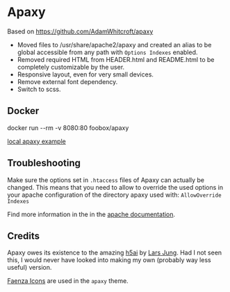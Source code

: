 # Apaxy

Based on https://github.com/AdamWhitcroft/apaxy

* Moved files to /usr/share/apache2/apaxy and created an alias to be global accessible from any path with
``Options Indexes`` enabled.
* Removed required HTML from HEADER.html and README.html to be completely customizable by the user. 
* Responsive layout, even for very small devices.
* Remove external font dependency.
* Switch to scss.

## Docker

docker run --rm -v 8080:80 foobox/apaxy

[local apaxy example](http://localhost:8080/)

## Troubleshooting

Make sure the options set in `.htaccess` files of Apaxy can actually be changed. This means that you need to allow to
override the used options in your apache configuration of the directory apaxy used with: `AllowOverride Indexes`

Find more information in the in the [apache documentation](https://httpd.apache.org/docs/2.4/de/mod/core.html).

## Credits

Apaxy owes its existence to the amazing [h5ai](http://larsjung.de/h5ai/) by [Lars Jung](https://twitter.com/lrsjng).
Had I not seen this, I would never have looked into making my own (probably way less useful) version.

[Faenza Icons](http://tiheum.deviantart.com/art/Faenza-Icons-173323228) are used in the `apaxy` theme.
